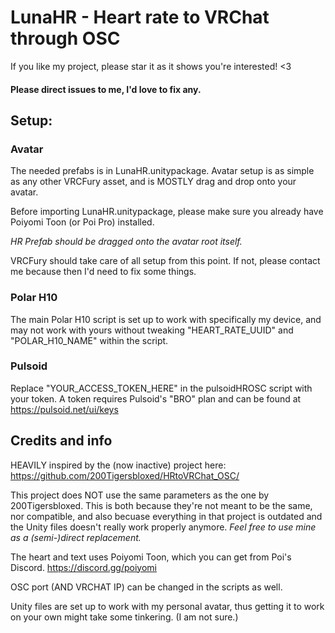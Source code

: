 # LunaHR - Heart rate to VRChat through OSC 

If you like my project, please star it as it shows you're interested! <3

#### Please direct issues to me, I'd love to fix any.

## Setup:

### Avatar
The needed prefabs is in LunaHR.unitypackage. Avatar setup is as simple as any other VRCFury asset, and is MOSTLY drag and drop onto your avatar.

Before importing LunaHR.unitypackage, please make sure you already have Poiyomi Toon (or Poi Pro) installed.

*HR Prefab should be dragged onto the avatar root itself.*

VRCFury should take care of all setup from this point. If not, please contact me because then I'd need to fix some things.

### Polar H10
The main Polar H10 script is set up to work with specifically my device, and may not work with yours without tweaking "HEART_RATE_UUID" and "POLAR_H10_NAME" within the script.

### Pulsoid
Replace "YOUR_ACCESS_TOKEN_HERE" in the pulsoidHROSC script with your token. A token requires Pulsoid's "BRO" plan and can be found at https://pulsoid.net/ui/keys

## Credits and info
HEAVILY inspired by the (now inactive) project here: https://github.com/200Tigersbloxed/HRtoVRChat_OSC/

This project does NOT use the same parameters as the one by 200Tigersbloxed.
This is both because they're not meant to be the same, nor compatible, and also becuase everything in that project is outdated and the Unity files doesn't really work properly anymore.
*Feel free to use mine as a (semi-)direct replacement.*

The heart and text uses Poiyomi Toon, which you can get from Poi's Discord. https://discord.gg/poiyomi

OSC port (AND VRCHAT IP) can be changed in the scripts as well.

Unity files are set up to work with my personal avatar, thus getting it to work on your own might take some tinkering. (I am not sure.)